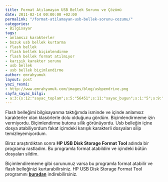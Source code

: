 ```yaml
---
title: Format Atılamayan USB Bellek Sorunu ve Çözümü
date: 2011-02-14 00:00:00 +02:00
permalink: "/format-atilamayan-usb-bellek-sorunu-cozumu/"
categories:
- Bilgisayar
tags:
- anlamsız karakterler
- bozuk usb bellek kurtarma
- flash bellek
- flash bellek biçimlendirme
- flash bellek format atılmıyor
- karışık karakter sorunu
- usb bellek
- usb bellek biçimlendirme
author: emrahyumuk
layout: post
yazi_resmi:
- http://www.emrahyumuk.com/images/blog/usbpendrive.png
sayfa_sayac_bilgi:
- a:3:{s:12:"sayac_toplam";s:5:"56451";s:11:"sayac_bugun";s:1:"5";s:9:"son_okuma";s:10:"1364918927";}
---
```


Flash belleğimi bilgisayarıma taktığımda isminde ve içinde anlamsız karakterler olan klasörlerle dolu olduğunu gördüm. Biçimlendirmeme izin vermiyordu. Biçimlendirme butonu silik görünüyordu. Usb belleğin içine dosya atabiliyordum fakat içimdeki karışık karakterli dosyaları silip temizleyemiyordum.

Biraz araştırdıktan sonra **HP USB Disk Storage Format Tool** adında bir programa rastladım. Bu programla format atabildim ve içindeki bütün dosyaları sildim.

<!--more-->

Biçimlendirememe gibi sorununuz varsa bu programla format atabilir ve flash belleğinizi kurtarabilirsiniz. HP USB Disk Storage Format Tool programını **[buradan][1]** indirebilirsiniz.

 [1]: http://dl.dropbox.com/u/233963/Programlar/HPUSBDisk.exe